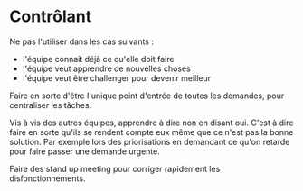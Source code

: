 # Contrôlant

Ne pas l'utiliser dans les cas suivants : 
- l'équipe connait déjà ce qu'elle doit faire
- l'équipe veut apprendre de nouvelles choses
- l'équipe veut être challenger pour devenir meilleur


Faire en sorte d'être l'unique point d'entrée de toutes les demandes, pour centraliser les tâches.

Vis à vis des autres équipes, apprendre à dire non en disant oui. C'est à dire faire en sorte qu'ils se rendent compte eux même que ce n'est pas la bonne solution. Par exemple lors des priorisations en demandant ce qu'on retarde pour faire passer une demande urgente.

Faire des stand up meeting pour corriger rapidement les disfonctionnements.
